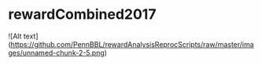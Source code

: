 # rewardCombined2017

![Alt text] 
(https://github.com/PennBBL/rewardAnalysisReprocScripts/raw/master/images/unnamed-chunk-2-5.png)
